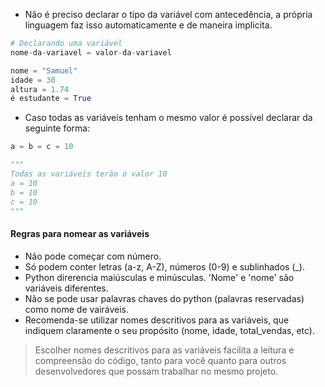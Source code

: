 - Não é preciso declarar o tipo da variável com antecedência, a própria linguagem faz isso automaticamente e de maneira implicita.

```python
# Declarando uma variável
nome-da-variavel = valor-da-variavel
```

```python
nome = "Samuel"
idade = 30
altura = 1.74
é estudante = True
```

- Caso todas as variáveis tenham o mesmo valor é possível declarar da seguinte forma:
```python
a = b = c = 10

"""
Todas as variáveis terão o valor 10
a = 10
b = 10
c = 10
"""
```

#### Regras para nomear as variáveis
- Não pode começar com número.
- Só podem conter letras (a-z, A-Z), números (0-9) e sublinhados (_).
- Python direrencia maiúsculas e minúsculas. 'Nome' e 'nome' são variáveis diferentes.
- Não se pode usar palavras chaves do python (palavras reservadas) como nome de vairáveis.
- Recomenda-se utilizar nomes descritivos para as variáveis, que indiquem claramente o seu propósito (nome, idade, total_vendas, etc).


> Escolher nomes descritivos para as variáveis facilita a leitura e compreensão do código, tanto para você quanto para outros desenvolvedores que possam trabalhar no mesmo projeto.